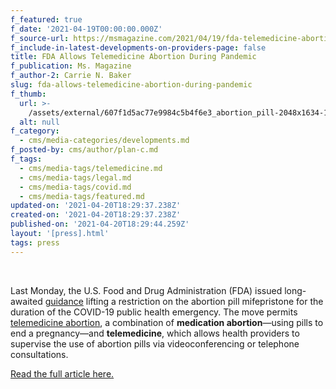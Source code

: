 ```yaml
---
f_featured: true
f_date: '2021-04-19T00:00:00.000Z'
f_source-url: https://msmagazine.com/2021/04/19/fda-telemedicine-abortion-pill-mifepristone/
f_include-in-latest-developments-on-providers-page: false
title: FDA Allows Telemedicine Abortion During Pandemic
f_publication: Ms. Magazine
f_author-2: Carrie N. Baker
slug: fda-allows-telemedicine-abortion-during-pandemic
f_thumb:
  url: >-
    /assets/external/607f1d5ac77e9984c5b4f6e3_abortion_pill-2048x1634-1-1024x817.jpg
  alt: null
f_category:
  - cms/media-categories/developments.md
f_posted-by: cms/author/plan-c.md
f_tags:
  - cms/media-tags/telemedicine.md
  - cms/media-tags/legal.md
  - cms/media-tags/covid.md
  - cms/media-tags/featured.md
updated-on: '2021-04-20T18:29:37.238Z'
created-on: '2021-04-20T18:29:37.238Z'
published-on: '2021-04-20T18:29:44.259Z'
layout: '[press].html'
tags: press
---
```


‍

Last Monday, the U.S. Food and Drug Administration (FDA) issued long-awaited [guidance](http://conwaystrategic.pr-optout.com/Tracking.aspx?Data=HHL%3d%3f082%3a%26JDG%3c%3a2%3c060%3f%26SDG%3c90%3a.&RE=MC&RI=5360021&Preview=False&DistributionActionID=39642&Action=Follow+Link) lifting a restriction on the abortion pill mifepristone for the duration of the COVID-19 public health emergency. The move permits [telemedicine abortion](https://msmagazine.com/2020/03/26/telemedicine-abortion-what-it-is-and-why-we-need-it-now-more-than-ever/), a combination of **medication abortion**—using pills to end a pregnancy—and **telemedicine**, which allows health providers to supervise the use of abortion pills via videoconferencing or telephone consultations.

[Read the full article here.](https://msmagazine.com/2021/04/19/fda-telemedicine-abortion-pill-mifepristone/)
